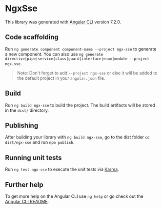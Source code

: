# NgxSse

This library was generated with [Angular CLI](https://github.com/angular/angular-cli) version 7.2.0.

## Code scaffolding

Run `ng generate component component-name --project ngx-sse` to generate a new component. You can also use `ng generate directive|pipe|service|class|guard|interface|enum|module --project ngx-sse`.
> Note: Don't forget to add `--project ngx-sse` or else it will be added to the default project in your `angular.json` file. 

## Build

Run `ng build ngx-sse` to build the project. The build artifacts will be stored in the `dist/` directory.

## Publishing

After building your library with `ng build ngx-sse`, go to the dist folder `cd dist/ngx-sse` and run `npm publish`.

## Running unit tests

Run `ng test ngx-sse` to execute the unit tests via [Karma](https://karma-runner.github.io).

## Further help

To get more help on the Angular CLI use `ng help` or go check out the [Angular CLI README](https://github.com/angular/angular-cli/blob/master/README.md).
